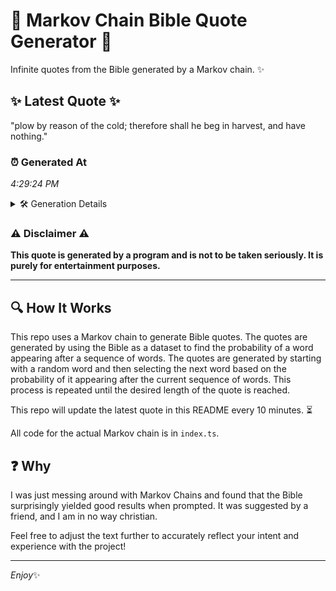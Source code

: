# 📖 Markov Chain Bible Quote Generator 📖

Infinite quotes from the Bible generated by a Markov chain. ✨

## ✨ Latest Quote ✨
"plow by reason of the cold; therefore shall he beg in harvest, and have nothing."

### ⏰ Generated At
*4:29:24 PM*

<details>
    <summary>🛠️ Generation Details</summary>
    <p>
        <strong>🌱 Seed:</strong> plow<br>
        <strong>🔄 Iterations:</strong> 14<br>
        <strong>📜 Context History:</strong><br>[ plow ]: by<br>[ plow, by ]: reason<br>[ plow, by, reason ]: of<br>[ plow, by, reason, of ]: the<br>[ plow, by, reason, of, the ]: cold;<br>[ plow, by, reason, of, the, cold; ]: therefore<br>[ by, reason, of, the, cold;, therefore ]: shall<br>[ reason, of, the, cold;, therefore, shall ]: he<br>[ of, the, cold;, therefore, shall, he ]: beg<br>[ the, cold;, therefore, shall, he, beg ]: in<br>[ cold;, therefore, shall, he, beg, in ]: harvest,<br>[ therefore, shall, he, beg, in, harvest, ]: and<br>[ shall, he, beg, in, harvest,, and ]: have<br>[ he, beg, in, harvest,, and, have ]: nothing.<br>
    </p>
</details>

### ⚠️ Disclaimer ⚠️
**This quote is generated by a program and is not to be taken seriously. It is purely for entertainment purposes.**

---

## 🔍 How It Works

This repo uses a Markov chain to generate Bible quotes. The quotes are generated by using the Bible as a dataset to find the probability of a word appearing after a sequence of words. The quotes are generated by starting with a random word and then selecting the next word based on the probability of it appearing after the current sequence of words. This process is repeated until the desired length of the quote is reached.

This repo will update the latest quote in this README every 10 minutes. ⏳

All code for the actual Markov chain is in `index.ts`.

## ❓ Why

I was just messing around with Markov Chains and found that the Bible surprisingly yielded good results when prompted. 
It was suggested by a friend, and I am in no way christian.

Feel free to adjust the text further to accurately reflect your intent and experience with the project!

---

*Enjoy*✨
